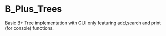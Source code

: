 # B_Plus_Trees
Basic B+ Tree implementation with GUI only featuring add,search and print (for console) functions.

